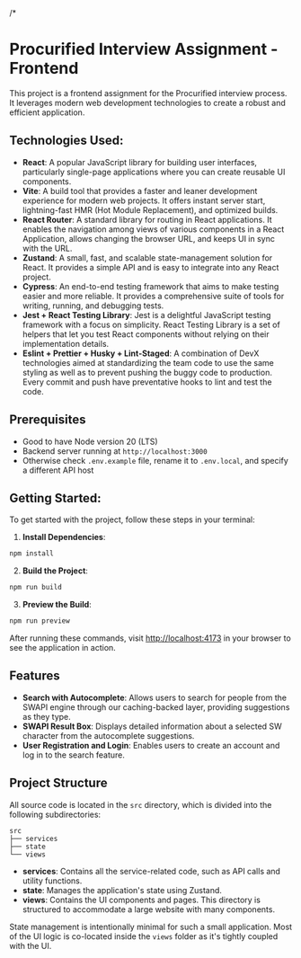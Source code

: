 /\*

# Procurified Interview Assignment - Frontend

This project is a frontend assignment for the Procurified interview process. It leverages modern web development technologies to create a robust and efficient application.

## Technologies Used:

- **React**: A popular JavaScript library for building user interfaces, particularly single-page applications where you can create reusable UI components.
- **Vite**: A build tool that provides a faster and leaner development experience for modern web projects. It offers instant server start, lightning-fast HMR (Hot Module Replacement), and optimized builds.
- **React Router**: A standard library for routing in React applications. It enables the navigation among views of various components in a React Application, allows changing the browser URL, and keeps UI in sync with the URL.
- **Zustand**: A small, fast, and scalable state-management solution for React. It provides a simple API and is easy to integrate into any React project.
- **Cypress**: An end-to-end testing framework that aims to make testing easier and more reliable. It provides a comprehensive suite of tools for writing, running, and debugging tests.
- **Jest + React Testing Library**: Jest is a delightful JavaScript testing framework with a focus on simplicity. React Testing Library is a set of helpers that let you test React components without relying on their implementation details.
- **Eslint + Prettier + Husky + Lint-Staged**: A combination of DevX technologies aimed at standardizing the team code to use the same styling as well as to prevent pushing the buggy code to production. Every commit and push have preventative hooks to lint and test the code.

## Prerequisites

- Good to have Node version 20 (LTS)
- Backend server running at `http://localhost:3000`
- Otherwise check `.env.example` file, rename it to `.env.local`, and specify a different API host

## Getting Started:

To get started with the project, follow these steps in your terminal:

1. **Install Dependencies**:

```sh
npm install
```

2. **Build the Project**:

```sh
npm run build
```

3. **Preview the Build**:

```sh
npm run preview
```

After running these commands, visit [http://localhost:4173](http://localhost:4173) in your browser to see the application in action.

## Features

- **Search with Autocomplete**: Allows users to search for people from the SWAPI engine through our caching-backed layer, providing suggestions as they type.
- **SWAPI Result Box**: Displays detailed information about a selected SW character from the autocomplete suggestions.
- **User Registration and Login**: Enables users to create an account and log in to the search feature.

## Project Structure

All source code is located in the `src` directory, which is divided into the following subdirectories:

```
src
├── services
├── state
└── views
```

- **services**: Contains all the service-related code, such as API calls and utility functions.
- **state**: Manages the application's state using Zustand.
- **views**: Contains the UI components and pages. This directory is structured to accommodate a large website with many components.

State management is intentionally minimal for such a small application. Most of the UI logic is co-located inside the `views` folder as it's tightly coupled with the UI.
